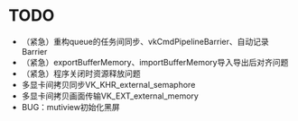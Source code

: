# TODO
- （紧急）重构queue的任务间同步、vkCmdPipelineBarrier、自动记录Barrier
- （紧急）exportBufferMemory、importBufferMemory导入导出后对齐问题
- （紧急）程序关闭时资源释放问题
- 多显卡间拷贝同步VK_KHR_external_semaphore
- 多显卡间拷贝画面传输VK_EXT_external_memory
- BUG：mutiview初始化黑屏
